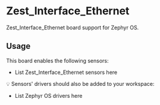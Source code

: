 # Zest_Interface_Ethernet

Zest_Interface_Ethernet board support for Zephyr OS.

## Usage
This board enables the following sensors:
- List Zest_Interface_Ethernet sensors here

:bulb: Sensors' drivers should also be added to your workspace:
- List Zephyr OS drivers here
